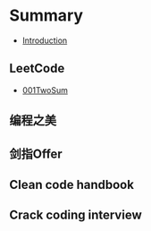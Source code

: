 # Summary

* [Introduction](README.md)

## LeetCode

* [001TwoSum](leetcode/001twosum.md)

## 编程之美

## 剑指Offer

## Clean code handbook

## Crack coding interview


